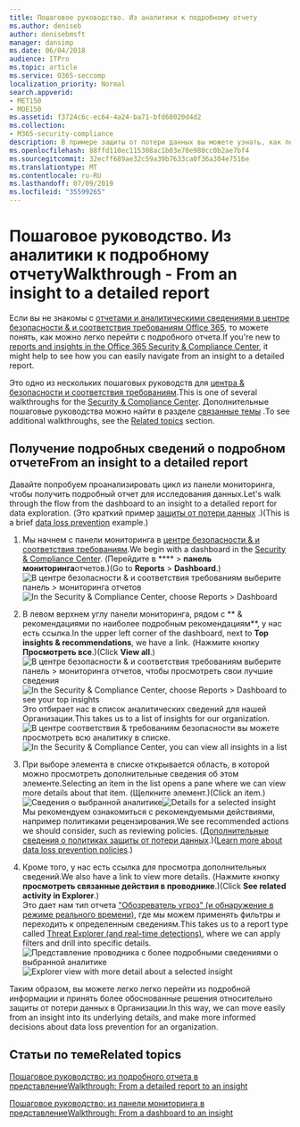 ```yaml
---
title: Пошаговое руководство. Из аналитики к подробному отчету
ms.author: deniseb
author: denisebmsft
manager: dansimp
ms.date: 06/04/2018
audience: ITPro
ms.topic: article
ms.service: O365-seccomp
localization_priority: Normal
search.appverid:
- MET150
- MOE150
ms.assetid: f3724c6c-ec64-4a24-ba71-bfd68020d4d2
ms.collection:
- M365-security-compliance
description: В примере защиты от потери данных вы можете узнать, как перейти к подробному отчету в центре соответствия требованиям безопасности &amp; .
ms.openlocfilehash: 88ffd110ec115308ac1b03e70e980cc0b2ae7bf4
ms.sourcegitcommit: 32ecff689ae32c59a39b7633ca0f36a304e7516e
ms.translationtype: MT
ms.contentlocale: ru-RU
ms.lasthandoff: 07/09/2019
ms.locfileid: "35599265"
---
```

# <a name="walkthrough---from-an-insight-to-a-detailed-report"></a><span data-ttu-id="13310-103">Пошаговое руководство. Из аналитики к подробному отчету</span><span class="sxs-lookup"><span data-stu-id="13310-103">Walkthrough - From an insight to a detailed report</span></span>

<span data-ttu-id="13310-104">Если вы не знакомы с [отчетами и аналитическими сведениями в центре безопасности &amp; и соответствия требованиям Office 365](reports-and-insights-in-security-and-compliance.md), то можете понять, как можно легко перейти с подробного отчета.</span><span class="sxs-lookup"><span data-stu-id="13310-104">If you're new to [reports and insights in the Office 365 Security &amp; Compliance Center](reports-and-insights-in-security-and-compliance.md), it might help to see how you can easily navigate from an insight to a detailed report.</span></span> 
  
<span data-ttu-id="13310-105">Это одно из нескольких пошаговых руководств для [центра &amp; безопасности и соответствия требованиям](https://protection.office.com).</span><span class="sxs-lookup"><span data-stu-id="13310-105">This is one of several walkthroughs for the [Security &amp; Compliance Center](https://protection.office.com).</span></span> <span data-ttu-id="13310-106">Дополнительные пошаговые руководства можно найти в разделе [связанные темы](#related-topics) .</span><span class="sxs-lookup"><span data-stu-id="13310-106">To see additional walkthroughs, see the [Related topics](#related-topics) section.</span></span> 
  
## <a name="from-an-insight-to-a-detailed-report"></a><span data-ttu-id="13310-107">Получение подробных сведений о подробном отчете</span><span class="sxs-lookup"><span data-stu-id="13310-107">From an insight to a detailed report</span></span>

<span data-ttu-id="13310-108">Давайте попробуем проанализировать цикл из панели мониторинга, чтобы получить подробный отчет для исследования данных.</span><span class="sxs-lookup"><span data-stu-id="13310-108">Let's walk through the flow from the dashboard to an insight to a detailed report for data exploration.</span></span> <span data-ttu-id="13310-109">(Это краткий пример [защиты от потери данных](data-loss-prevention-policies.md) .)</span><span class="sxs-lookup"><span data-stu-id="13310-109">(This is a brief [data loss prevention](data-loss-prevention-policies.md) example.)</span></span> 
  
1. <span data-ttu-id="13310-110">Мы начнем с панели мониторинга в [центре безопасности &amp; и соответствия требованиям](https://protection.office.com).</span><span class="sxs-lookup"><span data-stu-id="13310-110">We begin with a dashboard in the [Security &amp; Compliance Center](https://protection.office.com).</span></span> <span data-ttu-id="13310-111">(Перейдите в \*\*\*\* \> **панель мониторинга**отчетов.)</span><span class="sxs-lookup"><span data-stu-id="13310-111">(Go to **Reports** \> **Dashboard**.)</span></span><br/><span data-ttu-id="13310-112">![В центре безопасности &amp; и соответствия требованиям выберите панель \> мониторинга отчетов](media/2a668c3d-3fa3-4e37-8149-46989b33ae8c.png)</span><span class="sxs-lookup"><span data-stu-id="13310-112">![In the Security &amp; Compliance Center, choose Reports \> Dashboard](media/2a668c3d-3fa3-4e37-8149-46989b33ae8c.png)</span></span>
  
2. <span data-ttu-id="13310-113">В левом верхнем углу панели мониторинга, рядом с \*\* &amp; рекомендациями по наиболее подробным рекомендациям\*\*, у нас есть ссылка.</span><span class="sxs-lookup"><span data-stu-id="13310-113">In the upper left corner of the dashboard, next to **Top insights &amp; recommendations**, we have a link.</span></span> <span data-ttu-id="13310-114">(Нажмите кнопку **Просмотреть все**.)</span><span class="sxs-lookup"><span data-stu-id="13310-114">(Click **View all**.)</span></span><br/><span data-ttu-id="13310-115">![В центре безопасности &amp; и соответствия требованиям выберите панель \> мониторинга отчетов, чтобы просмотреть свои лучшие сведения](media/9bb64e11-494f-40a4-ab3d-8d3c7789f300.png)</span><span class="sxs-lookup"><span data-stu-id="13310-115">![In the Security &amp; Compliance Center, choose Reports \> Dashboard to see your top insights](media/9bb64e11-494f-40a4-ab3d-8d3c7789f300.png)</span></span><br/><span data-ttu-id="13310-116">Это отбирает нас в список аналитических сведений для нашей Организации.</span><span class="sxs-lookup"><span data-stu-id="13310-116">This takes us to a list of insights for our organization.</span></span><br/><span data-ttu-id="13310-117">![В центре соответствия &amp; требованиям безопасности вы можете просмотреть всю аналитику в списке.](media/1289af77-bf5a-444a-97a1-03d8a83f75a9.png)</span><span class="sxs-lookup"><span data-stu-id="13310-117">![In the Security &amp; Compliance Center, you can view all insights in a list](media/1289af77-bf5a-444a-97a1-03d8a83f75a9.png)</span></span>
  
3. <span data-ttu-id="13310-118">При выборе элемента в списке открывается область, в которой можно просмотреть дополнительные сведения об этом элементе.</span><span class="sxs-lookup"><span data-stu-id="13310-118">Selecting an item in the list opens a pane where we can view more details about that item.</span></span> <span data-ttu-id="13310-119">(Щелкните элемент.)</span><span class="sxs-lookup"><span data-stu-id="13310-119">(Click an item.)</span></span><br/><span data-ttu-id="13310-120">![Сведения о выбранной аналитике](media/dcbb389f-23b0-4031-b789-4a49068af85a.png)</span><span class="sxs-lookup"><span data-stu-id="13310-120">![Details for a selected insight](media/dcbb389f-23b0-4031-b789-4a49068af85a.png)</span></span><br/><span data-ttu-id="13310-121">Мы рекомендуем ознакомиться с рекомендуемыми действиями, например политиками рецензирования.</span><span class="sxs-lookup"><span data-stu-id="13310-121">We see recommended actions we should consider, such as reviewing policies.</span></span> <span data-ttu-id="13310-122">([Дополнительные сведения о политиках защиты от потери данных](data-loss-prevention-policies.md).)</span><span class="sxs-lookup"><span data-stu-id="13310-122">([Learn more about data loss prevention policies](data-loss-prevention-policies.md).)</span></span>
    
4. <span data-ttu-id="13310-123">Кроме того, у нас есть ссылка для просмотра дополнительных сведений.</span><span class="sxs-lookup"><span data-stu-id="13310-123">We also have a link to view more details.</span></span> <span data-ttu-id="13310-124">(Нажмите кнопку **просмотреть связанные действия в проводнике**.)</span><span class="sxs-lookup"><span data-stu-id="13310-124">(Click **See related activity in Explorer**.)</span></span><br/><span data-ttu-id="13310-125">Это дает нам тип отчета ["Обозреватель угроз" (и обнаружение в режиме реального времени)](threat-explorer.md), где мы можем применять фильтры и переходить к определенным сведениям.</span><span class="sxs-lookup"><span data-stu-id="13310-125">This takes us to a report type called [Threat Explorer (and real-time detections)](threat-explorer.md), where we can apply filters and drill into specific details.</span></span><br/><span data-ttu-id="13310-126">![Представление проводника с более подробными сведениями о выбранной аналитике](media/3ad15b15-7158-44b7-beda-013351bd868e.png)</span><span class="sxs-lookup"><span data-stu-id="13310-126">![Explorer view with more detail about a selected insight](media/3ad15b15-7158-44b7-beda-013351bd868e.png)</span></span>
  
<span data-ttu-id="13310-127">Таким образом, вы можете легко легко перейти из подробной информации и принять более обоснованные решения относительно защиты от потери данных в Организации.</span><span class="sxs-lookup"><span data-stu-id="13310-127">In this way, we can move easily from an insight into its underlying details, and make more informed decisions about data loss prevention for an organization.</span></span>
  
## <a name="related-topics"></a><span data-ttu-id="13310-128">Статьи по теме</span><span class="sxs-lookup"><span data-stu-id="13310-128">Related topics</span></span>

[<span data-ttu-id="13310-129">Пошаговое руководство: из подробного отчета в представление</span><span class="sxs-lookup"><span data-stu-id="13310-129">Walkthrough: From a detailed report to an insight</span></span>](from-a-detailed-report-to-an-insight.md)
  
[<span data-ttu-id="13310-130">Пошаговое руководство: из панели мониторинга в представление</span><span class="sxs-lookup"><span data-stu-id="13310-130">Walkthrough: From a dashboard to an insight</span></span>](from-a-dashboard-to-an-insight.md)
  

